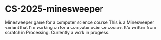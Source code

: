# CS-2025-minesweeper
Minesweeper game for a computer science course
This is a Minesweeper variant that I'm working on for a computer science course. It's written from scratch in Processing. Currently a work in progress.
